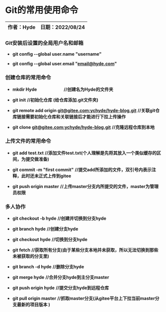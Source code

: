 # Git的常用使用命令

| 作者：Hyde | 日期：2022/08/24 |
| ------- | ------------- |

### Git安装后设置的全局用户名和邮箱

- **git config --global user.name "username"**

- **git config --global user.email "email@hyde.com"**

### 创建仓库的常用命令

- **mkdir Hyde**                      **//创建名为Hyde的文件夹**

- **git init**                             **//初始化仓库  (给仓库添加.git文件夹)**

- **git remote add origin <u>git@gitee.com:ychyde/hyde-blog.git</u>**       **//关联git仓库链接需要初始化仓库和关联链接后才能进行下拉上传操作**

- **git clone <u>git@gitee.com:ychyde/hyde-blog.git</u>**        **//克隆远程仓库到本地**

### 上传文件的常用命令

- **git add test.txt**             **//添加文件test.txt(个人理解是先将其放入一个类似缓存的区间，为提交做准备)**

- **git commit -m "first commit"**      **//提交add所添加的文件，双引号内表示注释，此时还未正式上传到gitee**

- **git push origin master**       **//上传master分支内所提交的文件，master为管理员权限**

### 多人协作

- **git checkout -b hyde**           **//创建并切换到分支hyde**

- **git branch hyde**                    **//创建分支hyde**

- **git checkout hyde**               **//切换到分支hyde**

- **git fetch**                                 **//获取所有分支(由于某些分支本地并未获取，所以无法切换到那些未被获取的分支里)**

- **git branch -d hyde**              **//删除分支hyde**

- **git merge hyde**                    **//合并分支hyde到主分支master**

- **git push origin hyde**           **//提交分支hyde到远程仓库**

- **git pull origin master**         **//抓取master分支(从gitee平台上下拉当前master分支最新的项目版本 )**

 
